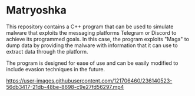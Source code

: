 # Matryoshka
This repository contains a C++ program that can be used to simulate malware that exploits the messaging platforms Telegram or Discord to achieve its programmed goals. In this case, the program exploits "Maga" to dump data by providing the malware with information that it can use to extract data through the platform.


The program is designed for ease of use and can be easily modified to include evasion techniques in the future. 


https://user-images.githubusercontent.com/121706460/236140523-56db3417-21db-48be-8698-c9e27fd56297.mp4

